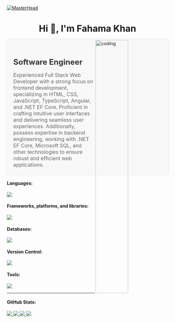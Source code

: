[![MasterHead](https://ik.imagekit.io/dresma/Dresma_Library/senior-software-engineer_Wy82tYQym.gif)](https://github.com/FahamaKhan1812)
<h1 align="center">Hi 👋, I'm Fahama Khan</h1>
<img width="45%" alt="coding" src="https://miro.medium.com/v2/resize:fit:720/format:webp/1*m43Pv4nJJgPdaxDAdLc8XQ.gif" align="right" />
<div style="background-color: #f8f8f8; padding: 20px; border-radius: 5px; box-shadow: 0px 0px 10px rgba(0, 0, 0, 0.1);">
  <h2 style="color: #333; font-size: 24px; font-weight: bold; margin-bottom: 10px;">Software Engineer</h2>
  <p style="color: #666; font-size: 16px; margin-bottom: 0;">Experienced Full Stack Web Developer with a strong focus on frontend development, specializing in HTML, CSS, JavaScript, TypeScript, Angular, and .NET EF Core. Proficient in crafting intuitive user interfaces and delivering seamless user experiences. Additionally, possess expertise in backend engineering, working with .NET EF Core, Microsoft SQL, and other technologies to ensure robust and efficient web applications.</p>
</div>

#### Languages:

<p align="left">
    <img src="https://skillicons.dev/icons?i=cs,ts,js,py,jquery,html,css,sass&perline=7"/>
</p>


#### Frameworks, platforms, and libraries:

<p align="left">
    <img src="https://skillicons.dev/icons?i=bootstrap,angular,dotnet,nodejs,docker,express,reactivex&perline=7"/>
</p>


#### Databases:

<p align="left">
    <img src="https://skillicons.dev/icons?i=mongodb,mysql,redis,sqlite,firebase&perline=7"/>
</p>


#### Version Control:

<p align="left">
    <img src="https://skillicons.dev/icons?i=git,github&perline=7"/>
</p>

#### Tools:

<p align="left">
    <img src="https://skillicons.dev/icons?i=visualstudio,vscode,powershell,postman&perline=7"/>
</p>

---


#### GitHub Stats:
<p>
  <a href="https://github.com/FahamaKhan1812">
    <img src="http://github-profile-summary-cards.vercel.app/api/cards/profile-details?username=FahamaKhan1812&theme=transparent" />
  </a>
  <a href="https://github.com/FahamaKhan1812">
    <img src="https://github-readme-streak-stats.herokuapp.com/?user=FahamaKhan1812&hide_border=true&card_width=338&theme=transparent" />
  </a>
  <a href="https://github.com/FahamaKhan1812">
    <img src="http://github-profile-summary-cards.vercel.app/api/cards/stats?username=FahamaKhan1812&theme=transparent" />
  </a>
  
   <a href="https://github.com/FahamaKhan1812">
      <img src="https://github-readme-stats-git-masterrstaa-rickstaa.vercel.app/api/top-langs/?username=FahamaKhan1812&card_width=699&hide_border=true&theme=transparent" />
  </a>
  
<!--    [![Top Langs](https://github-readme-stats-git-masterrstaa-rickstaa.vercel.app/api/top-langs/?username=FahamaKhan1812&hide=html,css,astro,scss&layout=default&card_width=699&hide_border=true&theme=transparent)](https://github.com/FahamaKhan1812) -->

   


</p>
